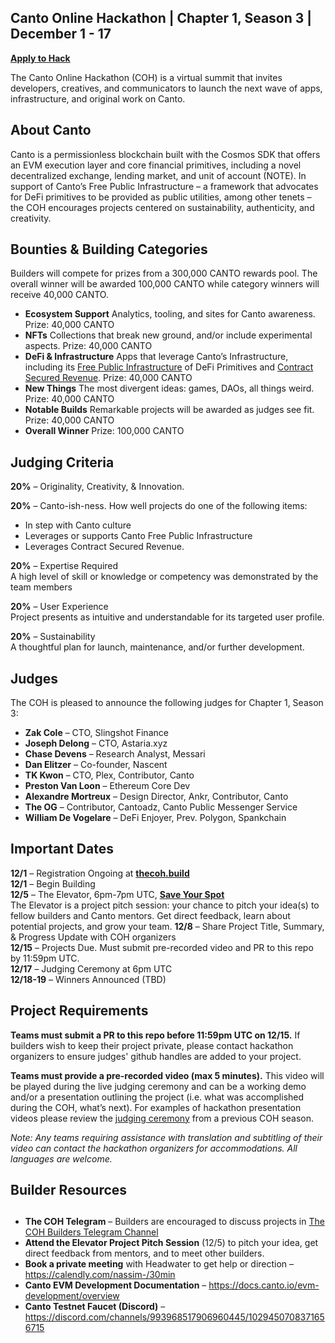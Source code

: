 ## Canto Online Hackathon | Chapter 1, Season 3 | December 1 - 17

[**Apply to Hack**](https://eugnmr538db.typeform.com/to/ibNJdDpB)  

The Canto Online Hackathon (COH) is a virtual summit that invites developers, creatives, and communicators to launch the next wave of apps, infrastructure, and original work on Canto. 



## **About Canto**

Canto is a permissionless blockchain built with the Cosmos SDK that offers an EVM execution layer and core financial primitives, including a novel decentralized exchange, lending market, and unit of account (NOTE). In support of Canto’s Free Public Infrastructure – a framework that advocates for DeFi primitives to be provided as public utilities, among other tenets –  the COH encourages projects centered on sustainability, authenticity, and creativity. 


## **Bounties & Building Categories**
Builders will compete for prizes from a 300,000 CANTO rewards pool. The overall winner will be awarded 100,000 CANTO while category winners will receive 40,000 CANTO.

* **Ecosystem Support** 
Analytics, tooling, and sites for Canto awareness. 
Prize: 40,000 CANTO
* **NFTs**
Collections that break new ground, and/or include experimental aspects. 
Prize: 40,000 CANTO
* **DeFi & Infrastructure** 
Apps that leverage Canto’s Infrastructure, including its [Free Public Infrastructure](https://docs.canto.io/readme/free-public-infrastructure-fpi) of DeFi Primitives and [Contract Secured Revenue](https://canto.mirror.xyz/QjMcVxG65ScvuK0uMQ9W7I0gyo77jrEUIKibxWz0ebI). 
Prize: 40,000 CANTO
* **New Things**
The most divergent ideas: games, DAOs, all things weird.  
Prize: 40,000 CANTO
* **Notable Builds**
Remarkable projects will be awarded as judges see fit. 
Prize: 40,000 CANTO
* **Overall Winner**
Prize: 100,000 CANTO
  
  
## **Judging Criteria**  
  
**20%** – Originality, Creativity, & Innovation.  
  
**20%** – Canto-ish-ness. How well projects do one of the following items:
* In step with Canto culture  
* Leverages or supports Canto Free Public Infrastructure  
* Leverages Contract Secured Revenue.  
  
**20%** – Expertise Required  
A high level of skill or knowledge or competency was demonstrated by the team members  
  
**20%** – User Experience  
Project presents as intuitive and understandable for its targeted user profile.  
  
**20%** – Sustainability  
A thoughtful plan for launch, maintenance, and/or further development.    
  
  
  
## **Judges**  
  
The COH is pleased to announce the following judges for Chapter 1, Season 3:  
  
* **Zak Cole** – CTO, Slingshot Finance  
* **Joseph Delong** – CTO, Astaria.xyz  
* **Chase Devens** – Research Analyst, Messari  
* **Dan Elitzer** – Co-founder, Nascent  
* **TK Kwon** – CTO, Plex, Contributor, Canto  
* **Preston Van Loon** – Ethereum Core Dev  
* **Alexandre Mortreux** – Design Director, Ankr, Contributor, Canto  
* **The OG** – Contributor, Cantoadz, Canto Public Messenger Service 
* **William De Vogelare** – DeFi Enjoyer, Prev. Polygon, Spankchain  
  
## **Important Dates**  
  
**12/1** – Registration Ongoing at [**thecoh.build**](https://thecoh.build)  
**12/1** – Begin Building  
**12/5** – The Elevator, 6pm-7pm UTC, [**Save Your Spot**](https://crowdcast.io/c/s3elevator)  
The Elevator is a project pitch session: your chance to pitch your idea(s) to fellow builders and Canto mentors. Get direct feedback, learn about potential projects, and grow your team. 
**12/8** – Share Project Title, Summary, & Progress Update with COH organizers  
**12/15** – Projects Due. Must submit pre-recorded video and PR to this repo by 11:59pm UTC.  
**12/17** – Judging Ceremony at 6pm UTC  
**12/18-19** – Winners Announced (TBD)  
  
## **Project Requirements** ## 
  
**Teams must submit a PR to this repo before 11:59pm UTC on 12/15.** 
If builders wish to keep their project private, please contact hackathon organizers to ensure judges' github handles are added to your project. 
  
**Teams must provide a pre-recorded video (max 5 minutes).** 
This video will be played during the live judging ceremony and can be a working demo and/or a presentation outlining the project (i.e. what was accomplished during the COH, what’s next). For examples of hackathon presentation videos please review the [judging ceremony](https://www.youtube.com/watch?v=A4A4y4FE6u0) from a previous COH season. 

*Note: Any teams requiring assistance with translation and subtitling of their video can contact the hackathon organizers for accommodations. All languages are welcome.* 

## **Builder Resources**
## 

* **The COH Telegram** – Builders are encouraged to discuss projects in [The COH Builders Telegram Channel](https://t.me/+aXvNO-ZcrWZjYTIx) 
* **Attend the Elevator Project Pitch Session** (12/5) to pitch your idea, get direct feedback from mentors, and to meet other builders.
* **Book a private meeting** with Headwater to get help or direction – https://calendly.com/nassim-/30min
* **Canto EVM Development Documentation** – https://docs.canto.io/evm-development/overview
* **Canto Testnet Faucet (Discord)** – https://discord.com/channels/993968517906960445/1029450708371656715
